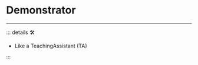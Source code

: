 # Demonstrator

---

<!-- =================================================== -->
<!-- =================================================== -->
<!-- =================================================== -->
<!-- =================================================== -->
<!-- =================================================== -->
::: details 🛠

- Like a TeachingAssistant (TA)

:::
